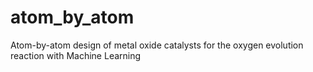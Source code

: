 # atom_by_atom
Atom-by-atom design of metal oxide catalysts for the oxygen evolution reaction with Machine Learning
